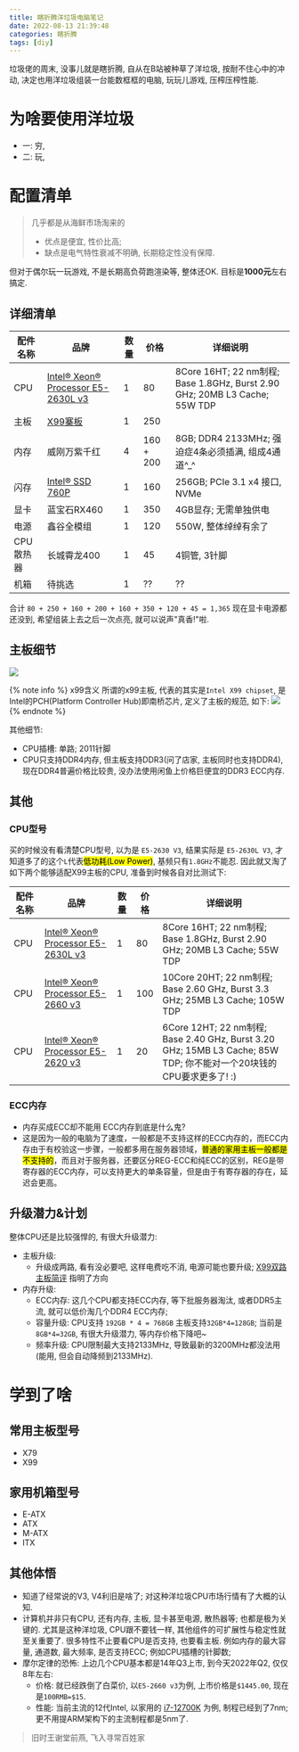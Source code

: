 ```yaml
---
title: 瞎折腾洋垃圾电脑笔记
date: 2022-08-13 21:39:48
categories: 瞎折腾
tags: [diy]
---
```


垃圾佬的周末, 没事儿就是瞎折腾, 自从在B站被种草了洋垃圾, 按耐不住心中的冲动, 决定也用洋垃圾组装一台能数框框的电脑, 玩玩儿游戏, 压榨压榨性能.

# 为啥要使用洋垃圾
- 一: 穷, 
- 二: 玩, 


# 配置清单

> 几乎都是从海鲜市场淘来的
> - 优点是便宜, 性价比高; 
> - 缺点是电气特性衰减不明确, 长期稳定性没有保障. 

但对于偶尔玩一玩游戏, 不是长期高负荷跑渲染等, 整体还OK. 目标是**1000元**左右搞定.

## 详细清单

| 配件名称 | 品牌 | 数量 | 价格 | 详细说明 |
| --- | --- | --- | --- | --- |
| CPU | [Intel® Xeon® Processor E5-2630L v3](https://ark.intel.com/content/www/us/en/ark/products/83357/intel-xeon-processor-e52630l-v3-20m-cache-1-80-ghz.html) | 1 | 80 | 8Core 16HT; 22 nm制程; Base 1.8GHz, Burst 2.90 GHz; 20MB L3 Cache; 55W TDP |
| 主板 | [X99寨板](https://item.taobao.com/item.htm?id=676047268901) | 1 | 250 |   |
| 内存 | 威刚万紫千红 | 4 |  160 + 200 | 8GB; DDR4 2133MHz; 强迫症4条必须插满, 组成4通道^_^  | 
| 闪存 | [Intel® SSD 760P](https://www.intel.com/content/www/us/en/products/sku/134583/intel-ssd-760p-series-256gb-m-2-80mm-pcie-3-1-x4-3d2-tlc/specifications.html) | 1 | 160 | 256GB; PCIe 3.1 x4 接口, NVMe  | 
| 显卡 | 蓝宝石RX460 | 1 | 350 |  4GB显存; 无需单独供电  | 
| 电源 | 鑫谷全模组 | 1 | 120 |  550W, 整体绰绰有余了  | 
| CPU散热器 | 长城霄龙400 | 1 | 45 | 4铜管, 3针脚 |
| 机箱 | 待挑选 | 1 | ?? | ?? |

合计 `80 + 250 + 160 + 200 + 160 + 350 + 120 + 45 = 1,365` 
现在显卡电源都还没到, 希望组装上去之后一次点亮, 就可以说声"真香!"啦.

## 主板细节

![](https://davywalker-bucket.oss-cn-shanghai.aliyuncs.com/img/202208132325729.png)

{% note info %}
x99含义
所谓的x99主板, 代表的其实是`Intel X99 chipset`, 是Intel的PCH(Platform Controller Hub)即南桥芯片, 定义了主板的规范, 如下:
![](https://davywalker-bucket.oss-cn-shanghai.aliyuncs.com/img/202208140001662.png)
{% endnote %}

其他细节: 
- CPU插槽: 单路; 2011针脚
- CPU只支持DDR4内存, 但主板支持DDR3(问了店家, 主板同时也支持DDR4), 现在DDR4普遍价格比较贵, 没办法使用闲鱼上价格巨便宜的DDR3 ECC内存.


## 其他

### CPU型号

买的时候没有看清楚CPU型号, 以为是 `E5-2630 V3`, 结果实际是 `E5-2630L V3`, 才知道多了的这个`L`代表<mark>低功耗(Low Power)</mark>, 基频只有`1.8GHz`不能忍. 
因此就又淘了如下两个能够适配X99主板的CPU, 准备到时候各自对比测试下:

| 配件名称 | 品牌 | 数量 | 价格 | 详细说明 |
| --- | --- | --- | --- | --- |
| CPU | [Intel® Xeon® Processor E5-2630L v3](https://ark.intel.com/content/www/us/en/ark/products/83357/intel-xeon-processor-e52630l-v3-20m-cache-1-80-ghz.html) | 1 | 80 | 8Core 16HT; 22 nm制程; Base 1.8GHz, Burst 2.90 GHz; 20MB L3 Cache; 55W TDP |
| CPU | [Intel® Xeon® Processor E5-2660 v3](https://ark.intel.com/content/www/us/en/ark/products/81706/intel-xeon-processor-e52660-v3-25m-cache-2-60-ghz.html) | 1 | 100 | 10Core 20HT; 22 nm制程; Base 2.60 GHz, Burst 3.3 GHz; 25MB L3 Cache; 105W TDP |
| CPU | [Intel® Xeon® Processor E5-2620 v3](https://ark.intel.com/content/www/us/en/ark/products/83352/intel-xeon-processor-e52620-v3-15m-cache-2-40-ghz.html) | 1 | 20 | 6Core 12HT; 22 nm制程; Base 2.40 GHz, Burst 3.20 GHz; 15MB L3 Cache; 85W TDP; 你不能对一个20块钱的CPU要求更多了! :) |

### ECC内存
- 内存买成ECC却不能用 ECC内存到底是什么鬼? 
- 这是因为一般的电脑为了速度，一般都是不支持这样的ECC内存的，而ECC内存由于有校验这一步骤，一般都多用在服务器领域，<mark>普通的家用主板一般都是不支持的</mark>，而且对于服务器，还要区分REG-ECC和纯ECC的区别，REG是带寄存器的ECC内存，可以支持更大的单条容量，但是由于有寄存器的存在，延迟会更高。


## 升级潜力&计划
整体CPU还是比较强悍的, 有很大升级潜力: 
- 主板升级:
  - 升级成两路, 看有没必要吧, 这样电费吃不消, 电源可能也要升级; [X99双路主板简评](https://post.smzdm.com/p/aoo8wewm/pic_3/#bigImg) 指明了方向
- 内存升级:
  - ECC内存: 这几个CPU都支持ECC内存, 等下批服务器淘汰, 或者DDR5主流, 就可以低价淘几个DDR4 ECC内存;
  - 容量升级: CPU支持 `192GB * 4 = 768GB` 主板支持`32GB*4=128GB`; 当前是`8GB*4=32GB`, 有很大升级潜力, 等内存价格下降吧~
  - 频率升级: CPU限制最大支持2133MHz, 导致最新的3200MHz都没法用(能用, 但会自动降频到2133MHz).


# 学到了啥

## 常用主板型号

- X79
- X99

## 家用机箱型号

- E-ATX
- ATX
- M-ATX
- ITX

## 其他体悟
- 知道了经常说的V3, V4利旧是啥了; 对这种洋垃圾CPU市场行情有了大概的认知.
- 计算机并非只有CPU, 还有内存, 主板, 显卡甚至电源, 散热器等; 也都是极为关键的. 尤其是这种洋垃圾, CPU跟不要钱一样, 其他组件的可扩展性与稳定性就至关重要了. 很多特性不止要看CPU是否支持, 也要看主板. 例如内存的最大容量, 通道数, 最大频率, 是否支持ECC; 例如CPU插槽的针脚数;
- 摩尔定律的恐怖: 上边几个CPU基本都是14年Q3上市, 到今天2022年Q2, 仅仅8年左右:  
  - 价格: 就已经跌倒了白菜价, 以`E5-2660 v3`为例, 上市价格是`$1445.00`, 现在是`100RMB=$15`. 
  - 性能: 当前主流的12代Intel, 以家用的 [i7-12700K](https://ark.intel.com/content/www/cn/zh/ark/products/134594/intel-core-i712700k-processor-25m-cache-up-to-5-00-ghz.html) 为例, 制程已经到了7nm; 更不用提ARM架构下的主流制程都是5nm了.
> 旧时王谢堂前燕, 飞入寻常百姓家





